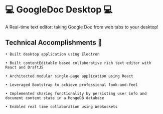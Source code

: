 # :computer: GoogleDoc Desktop :computer: 

A Real-time text editor: taking Google Doc from web tabs to your desktop!

## Technical Accomplishments :tada:

	• Built desktop application using Electron
	
	• Built contentEditable based collaborative rich text editor with React and DraftJS
	
	• Architected modular single-page application using React
	
	• Leveraged Bootstrap to achieve professional look-and-feel
	
	• Implemented sharing functionality by persisting user info and document content state in a MongoDB database
	
	• Enabled real time collaboration using WebSockets
